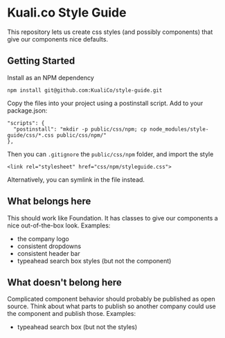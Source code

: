 Kuali.co Style Guide
====================

This repository lets us create css styles (and possibly components) that give our components nice defaults. 

Getting Started
---------------

Install as an NPM dependency

    npm install git@github.com:KualiCo/style-guide.git

Copy the files into your project using a postinstall script. Add to your package.json:

    "scripts": {
      "postinstall": "mkdir -p public/css/npm; cp node_modules/style-guide/css/*.css public/css/npm/"
    },

Then you can `.gitignore` the `public/css/npm` folder, and import the style

    <link rel="stylesheet" href="css/npm/styleguide.css">

Alternatively, you can symlink in the file instead.

What belongs here
-----------------

This should work like Foundation. It has classes to give our components a nice out-of-the-box look. Examples:

- the company logo
- consistent dropdowns
- consistent header bar
- typeahead search box styles (but not the component)

What doesn't belong here
------------------------

Complicated component behavior should probably be published as open source. Think about what parts to publish so another company could use the component and publish those. Examples:

- typeahead search box (but not the styles)






